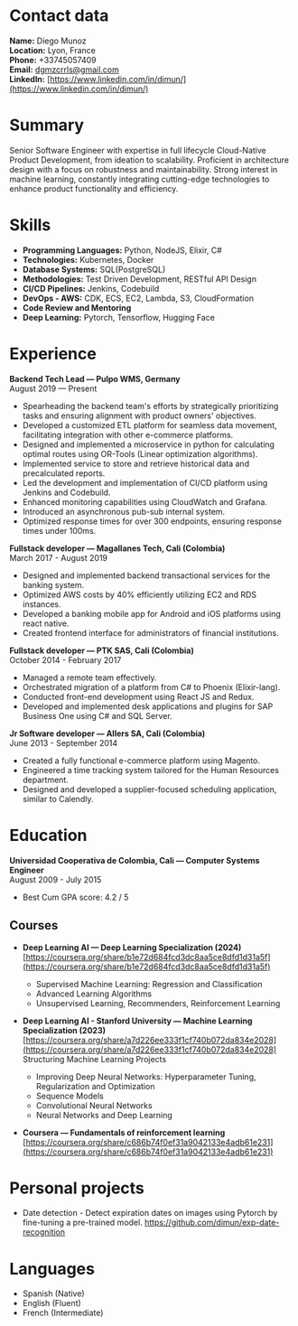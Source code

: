 # Contact data
**Name:** Diego Munoz  
**Location:** Lyon, France  
**Phone:** +33745057409  
**Email:** dgmzcrrls@gmail.com  
**LinkedIn:** [https://www.linkedin.com/in/dimun/](https://www.linkedin.com/in/dimun/)

# Summary

Senior Software Engineer with expertise in full lifecycle Cloud-Native Product Development, from ideation to scalability. Proficient in architecture design with a focus on robustness and maintainability. Strong interest in machine learning, constantly integrating cutting-edge technologies to enhance product functionality and efficiency.

# Skills
- **Programming Languages:** Python, NodeJS, Elixir, C#
- **Technologies:** Kubernetes, Docker
- **Database Systems:** SQL(PostgreSQL)
- **Methodologies:** Test Driven Development, RESTful API Design
- **CI/CD Pipelines:** Jenkins, Codebuild
- **DevOps - AWS:** CDK, ECS, EC2, Lambda, S3, CloudFormation
- **Code Review and Mentoring**
- **Deep Learning:** Pytorch, Tensorflow, Hugging Face

# Experience

**Backend Tech Lead — Pulpo WMS, Germany**  
August 2019 — Present  
- Spearheading the backend team's efforts by strategically prioritizing tasks and ensuring alignment with product owners' objectives.
- Developed a customized ETL platform for seamless data movement, facilitating integration with other e-commerce platforms.
- Designed and implemented a microservice in python for calculating optimal routes using OR-Tools (Linear optimization algorithms).
- Implemented service to store and retrieve historical data and precalculated reports.
- Led the development and implementation of CI/CD platform using Jenkins and Codebuild.
- Enhanced monitoring capabilities using CloudWatch and Grafana.
- Introduced an asynchronous pub-sub internal system.
- Optimized response times for over 300 endpoints, ensuring response times under 100ms.

**Fullstack developer — Magallanes Tech, Cali (Colombia)**  
March 2017 - August 2019  
- Designed and implemented backend transactional services for the banking system.
- Optimized AWS costs by 40% efficiently utilizing EC2 and RDS instances.
- Developed a banking mobile app for Android and iOS platforms using react native.
- Created frontend interface for administrators of financial institutions.

**Fullstack developer — PTK SAS, Cali (Colombia)**  
October 2014 - February 2017  
- Managed a remote team effectively.
- Orchestrated migration of a platform from C# to Phoenix (Elixir-lang).
- Conducted front-end development using React JS and Redux.
- Developed and implemented desk applications and plugins for SAP Business One using C# and SQL Server.

**Jr Software developer — Allers SA, Cali (Colombia)**  
June 2013 - September 2014  
- Created a fully functional e-commerce platform using Magento.
- Engineered a time tracking system tailored for the Human Resources department.
- Designed and developed a supplier-focused scheduling application, similar to Calendly.

# Education

**Universidad Cooperativa de Colombia, Cali — Computer Systems Engineer**  
August 2009 - July 2015  
- Best Cum GPA score: 4.2 / 5

## Courses 

- **Deep Learning AI — Deep Learning Specialization (2024)**  
[https://coursera.org/share/b1e72d684fcd3dc8aa5ce8dfd1d31a5f](https://coursera.org/share/b1e72d684fcd3dc8aa5ce8dfd1d31a5f)

  - Supervised Machine Learning: Regression and Classification
  - Advanced Learning Algorithms
  - Unsupervised Learning, Recommenders, Reinforcement Learning
- **Deep Learning AI - Stanford University — Machine Learning Specialization (2023)**  
[https://coursera.org/share/a7d226ee333f1cf740b072da834e2028](https://coursera.org/share/a7d226ee333f1cf740b072da834e2028)
Structuring Machine Learning Projects

  - Improving Deep Neural Networks: Hyperparameter Tuning, Regularization and Optimization
  - Sequence Models
  - Convolutional Neural Networks
  - Neural Networks and Deep Learning
- **Coursera — Fundamentals of reinforcement learning**  
[https://coursera.org/share/c686b74f0ef31a9042133e4adb61e231](https://coursera.org/share/c686b74f0ef31a9042133e4adb61e231)

# Personal projects

* Date detection - Detect expiration dates on images using Pytorch by fine-tuning a pre-trained model. https://github.com/dimun/exp-date-recognition 

# Languages
- Spanish (Native)
- English (Fluent)
- French (Intermediate)